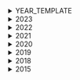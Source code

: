 <details>
<summary>YEAR_TEMPLATE</summary>

insert songs after newline
</details>

<details>
<summary>2023</summary>

🇦🇱 Albania: Albina & Familja Kelmendi - Duje<br>
🇦🇲 Armenia: Brunette - Future Lover<br>
🇦🇺 Australia: Voyager - Promise<br>
🇦🇹 Austria: Teya & Salena - Who The Hell Is Edgar?<br>
🇦🇿 Azerbaijan: TuralTuranX - Tell Me More<br>
🇧🇪 Belgium: Gustaph - Because Of You<br>
🇭🇷 Croatia: Let 3 - Mama ŠČ!<br>
🇨🇾 Cyprus: Andrew Lambrou - Break A Broken Heart<br>
🇨🇿 Czechia: Vesna - My Sister's Crown<br>
🇩🇰 Denmark: Reiley - Breaking My Heart<br>
🇪🇪 Estonia: Alika - Bridges<br>
🇫🇮 Finland: Käärijä - Cha Cha Cha<br>
🇫🇷 France: La Zarra - Évidemment<br>
🇬🇪 Georgia: Iru - Echo<br>
🇩🇪 Germany: Lord of the Lost - Blood & Glitter<br>
🇬🇷 Greece: Victor Vernicos - What They Say<br>
🇮🇸 Iceland: Diljá - Power<br>
🇮🇪 Ireland: Wild Youth - We Are One<br>
🇮🇱 Israel: Noa Kirel - Unicorn<br>
🇮🇹 Italy: Marco Mengoni - Due Vite<br>
🇱🇻 Latvia: Sudden Lights - Aijā<br>
🇱🇹 Lithuania: Monika Linkytė - Stay<br>
🇲🇹 Malta: The Busker - Dance (Our Own Party)<br>
🇲🇩 Moldova: Pasha Parfeni - Soarele şi Luna<br>
🇳🇱 Netherlands: Mia Nicolai & Dion Cooper - Burning Daylight<br>
🇳🇴 Norway: Alessandra  - Queen of Kings<br>
🇵🇱 Poland: Blanka - Solo<br>
🇵🇹 Portugal: Mimicat - Ai Coração<br>
🇷🇴 Romania: Theodor Andrei - D.G.T. (Off and On)<br>
🇸🇲 San Marino: Piqued Jacks - Like An Animal<br>
🇷🇸 Serbia: Luke Black - Samo Mi Se Spava<br>
🇸🇮 Slovenia: Joker Out - Carpe Diem<br>
🇪🇸 Spain: Blanca Paloma - Eaea<br>
🇸🇪 Sweden: Loreen - Tattoo<br>
🇨🇭 Switzerland: Remo Forrer - Watergun<br>
🇺🇦 Ukraine: TVORCHI - Heart of Steel<br>
🇬🇧 United Kingdom: Mae Muller - I Wrote A Song<br>
</details>

<details>
<summary>2022</summary>

🇦🇱 Albania: Ronela Hajati - Sekret<br>
🇦🇲 Armenia: Rosa Linn - Snap<br>
🇦🇺 Australia: Sheldon Riley - Not The Same<br>
🇦🇹 Austria: LUM!X feat. Pia Maria - Halo<br>
🇦🇿 Azerbaijan: Nadir Rustamli - Fade To Black<br>
🇧🇪 Belgium: Jérémie Makiese - Miss You<br>
🇧🇬 Bulgaria: Intelligent Music Project - Intention<br>
🇭🇷 Croatia: Mia Dimšić - Guilty Pleasure<br>
🇨🇾 Cyprus: Andromache - Ela<br>
🇨🇿 Czech Republic: We Are Domi - Lights Off<br>
🇩🇰 Denmark: REDDI - The Show<br>
🇪🇪 Estonia: Stefan - Hope<br>
🇫🇮 Finland: The Rasmus - Jezebel<br>
🇫🇷 France: Alvan & Ahez - Fulenn<br>
🇬🇪 Georgia: Circus Mircus - Lock Me In<br>
🇩🇪 Germany: Malik Harris - Rockstars<br>
🇬🇷 Greece: Amanda Georgiadi Tenfjord - Die Together<br>
🇮🇸 Iceland: Systur - Með Hækkandi Sól<br>
🇮🇪 Ireland: Brooke - That’s Rich<br>
🇮🇱 Israel: Michael Ben David - I.M<br>
🇮🇹 Italy: Mahmood & Blanco - Brividi<br>
🇱🇻 Latvia: Citi Zēni - Eat Your Salad<br>
🇱🇹 Lithuania: Monika Liu - Sentimentai<br>
🇲🇹 Malta: Emma Muscat - I Am What I Am<br>
🇲🇩 Moldova: Zdob şi Zdub & Frații Advahov - Trenulețul<br>
🇲🇪 Montenegro: Vladana - Breathe<br>
🇳🇱 Netherlands: S10 - De Diepte<br>
🇲🇰 North Macedonia: Andrea - Circles<br>
🇳🇴 Norway: Subwoolfer - Give That Wolf A Banana<br>
🇵🇱 Poland: Ochman - River<br>
🇵🇹 Portugal: MARO - Saudade Saudade<br>
🇷🇴 Romania: WRS - Llámame<br>
🇸🇲 San Marino: Achille Lauro - Stripper<br>
🇷🇸 Serbia: Konstrakta - In Corpore Sano<br>
🇸🇮 Slovenia: LPS - Disko<br>
🇪🇸 Spain: Chanel - SloMo<br>
🇸🇪 Sweden: Cornelia Jakobs - Hold Me Closer<br>
🇨🇭 Switzerland: Marius Bear - Boys Do Cry<br>
🇺🇦 Ukraine: Kalush Orchestra - Stefania<br>
🇬🇧 United Kingdom: Sam Ryder - SPACE MAN<br>
</details>

<details>
<summary>2021</summary>

Albania - Anxhela Peristeri - Karma<br>
Australia - Montaigne - Technicolour<br>
Austria - Vincent Bueno - Amen<br>
Azerbaijan - Samira Efendi - Mata Hari<br>
Belgium - Hooverphonic - The Wrong Place<br>
Bulgaria - VICTORIA - Growing Up Is Getting Old<br>
Croatia - Albina - Tick Tock<br>
Cyprus -  Elena Tsagrinou - El Diablo<br>
Czech Republic - Benny Cristo - Omaga<br>
Denmark - Fyr & Flamme - Øve Os På Hinanden<br>
Estonia - Uku Suviste - The Lucky One <br>
Finland - Blind Channel - Dark Side<br>
France - Barbara Pravi - Voila<br>
Georgia - Tornike Kipiani - You<br>
Germany - Jendrik Sigwart - I Don't Feel Hate<br>
Greece - Stefania - Last Dance<br>
Iceland - Dadi & Gagnamadnid - 10 Years<br>
Ireland - Leslie Roy - Maps<br>
Israel - Eden Alene - Set Me Free<br>
Italy - Maneskin - Zitti E Buoni<br>
Latvia - Samanta Tina - Moon Is Rising<br>
Lithuania - The Roop - Discoteque<br>
Malta - Destiny - Je Me Casse<br>
Moldova - Natalia Gordienko - Sugar<br>
Netherlands - Jeangu Macrooy - The Birth Of A New Age<br>
N. Macedonia - Vasil - Here I Stand<br>
Norway - Tix - Fallen Angel<br>
Poland - Rafał Brzozowski - The Ride<br>
Portugal - The Black Mamba - Love Is On My Side<br>
Romania - Roxen - Amnesia<br>
Russia - Manizha - Russian Woman<br>
San Marino - Senhit & FloRida - Adrenalina<br>
Serbia - Hurricane - Loco Loco<br>
Slovenia - Ana Soklic  - Amen<br>
Spain - Blas Canto - Voy A Quedarme<br>
Sweden - Tusse - Voices<br>
Switzerland - Gjon's Tears - Tout l'Univers<br>
Ukraine - Go_A - Shum<br>
United Kingdom - James Newman - Embers<br>
</details>

<details>
<summary>2020</summary>

Albania: Arilena Ara - Shaj<br>
Armenia: Athena Manoukian - Chains On You<br>
Australia: Montaigne - Don't Break Me<br>
Austria: Vincent Bueno - Alive<br>
Azerbaijan: Efendi - Cleopatra<br>
Belarus: VAL - Da Vidna<br>
Belgium: Hooverphonic - Release Me<br>
Bulgaria: VICTORIA - Tears Getting Sober<br>
Croatia: Damir Kedžo - Divlji vjetre<br>
Cyprus: Sandro - Running<br>
Czech Republic: Benny Cristo - Kemama<br>
Denmark: Ben & Tan - Yes<br>
Estonia: Uku Suviste - What Love Is<br>
Finland: Aksel Kankaanranta - Looking Back<br>
France: Tom Leeb - The Best In Me<br>
Georgia: Tornike Kaipini - Take Me As I Am<br>
Germany: Ben Dolic - Violent Thing<br>
Greece: Stefania - Superg!rl<br>
Iceland: Daði & Gagnamagnið - Think About Things<br>
Ireland: Lesley Roy - Story Of My Life<br>
Israel: Eden Alene - Feker Libi<br>
Italy: Diodato - Fai Rumore<br>
Latvia: Samanta Tīna - Still Breathing<br>
Lithuania: The Roop - On Fire<br>
Malta: Destiny - All Of My Love<br>
Moldova: Natalia Gordienko - Prison<br>
North Macedonia: Vasil - You<br>
Norway: Ulrikke - Attention<br>
Poland: Alicja Szemplińska - Empires<br>
Portugal: Elisa - Medo de Sentir<br>
Romania: Roxen - Alcohol You<br>
Russia: Little Big - Uno<br>
San Marino: Senhit - Freaky!<br>
Serbia: Hurricane - Hasta La Vista<br>
Slovenia - Ana Soklic - Voda<br>
Spain: Blas Cantó - Universo<br>
Sweden: The Mamas - Move<br>
Switzerland: Gjon's Tears - Répondez-Moi<br>
The Netherlands: Jeangu Macrooy - Grow<br>
Ukraine: GO_A - Solovey<br>
United Kingdom: James Newman - My Last Breath<br>
</details>

<details>
<summary>2019</summary>

Albania: Jonida Maliqi - Ktheju Tokës<br>
Armenia: Srbuk - Walking Out<br>
Australia: Kate Miller-Heidke - Zero Gravity<br>
Austria: PAENDA - Limits<br>
Azerbaijan: Chingiz - Truth<br>
Belarus: ZENA - Like It<br>
Belgium: Eliot - Wake Up<br>
Croatia: Roko - The Dream<br>
Cyprus: Tamta - Replay<br>
Czech Republic: Lake Malawi - Friend of a Friend<br>
Denmark: Leonora - Love Is Forever<br>
Estonia: Victor Crone - Storm<br>
Finland: Darude feat. Sebastian Rejman - Look Away<br>
France: Bilal Hassani - Roi<br>
Georgia: Oto Nemsadze - Sul Tsin Iare<br>
Germany: S!sters - Sister<br>
Greece: Katerine Duska - Better Love<br>
Hungary: Joci Pápai - Az Én Apám<br>
Iceland: Hatari - Hatrið Mun Sigra<br>
Ireland: Sarah McTernan - 22<br>
Israel: Kobi Marimi - Home<br>
Italy: Mahmood - Soldi<br>
Latvia: Carousel - That Night<br>
Lithuania: Jurijus - Run With The Lions<br>
Malta: Michela - Chameleon<br>
Moldova: Anna Odobescu - Stay<br>
Montenegro: D-Moll - Heaven<br>
North Macedonia: Tamara Todevska - Proud<br>
Norway: KEiiNO - Spirit In The Sky<br>
Poland: Tulia - Pali Sie (Fire Of Love)<br>
Portugal: Conan Osíris - Telemóveis<br>
Romania: Ester Peony - On A Sunday<br>
Russia: Sergey Lazarev - Scream<br>
San Marino: Serhat - Say Na Na Na<br>
Serbia: Nevana Bozovic - Kruna<br>
Slovenia: Zala Kralj & Gašper Šantl - Sebi<br>
Spain: Miki - La Venda<br>
Sweden: John Lundvik - Too Late For Love<br>
Switzerland: Luca Hänni - She Got Me<br>
The Netherlands: Duncan Laurence - Arcade<br>
United Kingdom: Michael Rice - Bigger Than Us<br>
</details>

<details>
<summary>2018</summary>

Albania: Eugent Bushpepa - Mall<br>
Armenia: Sevak Khanagyan - Qami<br>
Australia: Jessica Mauboy - We Got Love<br>
Austria: Cesár Sampson - Nobody But You<br>
Azerbaijan: Aisel - X My Heart<br>
Belarus: Alekseev - Forever<br>
Belgium: SENNEK (Laura Groeseneken) - A Matter of Time<br>
Bulgaria: Equinox - Bones<br>
Croatia: Franka Batelić - Crazy<br>
Cyprus: Eleni Foureira - Fuego<br>
Czech Republic: Mikolas Josef - Lie to Me<br>
Denmark: Rasmussen - Higher Ground<br>
Estonia: Elina Nechayeva - La Forza<br>
Finland: Saara Aalto - Monsters<br>
France: Madame Monsieur - Mercy<br>
Georgia: Iriao - For You (Sheni gulistvis)<br>
Germany: Michael Schulte - You Let Me Walk Alone<br>
Greece: Yianna Terzi - Oneiro Mou<br>
Hungary: AWS - Viszlát nyár<br>
Iceland: Ari Ólafsson - Our Choice<br>
Ireland: Ryan O'Shaughnessy - Together<br>
Israel: Netta Barzilai - Toy<br>
Italy: Ermal Meta & Fabrizio Moro - Non mi avete fatto niente<br>
Latvia: Laura Rizzotto - Funny Girl<br>
Lithuania: Ieva Zasimauskaitė - When We're Old<br>
FYR Macedonia: Eye Cue - Lost and Found<br>
Malta: Christabelle Borg - Taboo<br>
Moldova: DoReDos - My Lucky Day<br>
Montenegro: Vanja Radovanović - Inje<br>
Netherlands: Waylon - Outlaw In 'Em<br>
Norway: Alexander Rybak - That's How You Write a Song<br>
Poland: Gromee feat. Lukas Meijer - Light Me Up<br>
Portugal: Cláudia Pascoal - O Jardim<br>
Romania: The Humans - Goodbye<br>
Russia: Yulia Samoylova<br>
San Marino: Jessika feat. Jenifer Brening - Who We Are<br>
Serbia: Sanja Ilić & Balkanika - Nova deca<br>
Slovenia: Lea Sirk - Hvala, ne!<br>
Spain: Alfred & Amaia - Tu Canción<br>
Sweden: Benjamin Ingrosso - Dance You Off<br>
Switzerland: Zibbz - Stones<br>
Ukraine:  Mélovin - Under the Ladder<br>
United Kingdom: SuRie - Storm<br>
</details>


<details>
<summary>2015</summary>
Albania: I'm Alive<br>
Armenia: Face the Shadow<br>
Australia: Tonight Again<br>
Austria: I Am Yours<br>
Belarus: Time<br>
Belgium: Rhythm Inside<br>
Cyprus: One Thing I Should Have Done<br>
Czechia: Hope Never Dies<br>
Denmark:  The Way You Are<br>
Estonia: Goodbye to Yesterday<br>
Finland: Aina mun pitää<br>
France: N'oubliez pas<br>
Georgia: Warrior<br>
Germany: Black Smoke<br>
Greece: One Last Breath<br>
Hungary:  Wars for Nothing<br>
Iceland: Unbroken<br>
Ireland: Playing With Numbers<br>
Italy: Grande amore<br>
Latvia: Love Injected<br>
Lithuania: This Time<br>
N Macedonia: Autumn Leaves<br>
Malta: Warrior<br>
Moldova: I Want Your Love<br>
Montenegro: Adio (Адио)<br>
Netherlands: Walk Along<br>
Norway: A Monster Like Me<br>
Poland: In the Name of Love<br>
Portugal: Há um mar que nos separa<br>
Romania: De la capăt<br>
San Marino: Chain of Lights<br>
Serbia: Beauty Never Lies<br>
Slovenia: Here for You<br>
Spain: Amanecer<br>
Sweden: Heroes<br>
Switzerland: Time to Shine<br>
UK: Still in Love with You<br>
</details>









